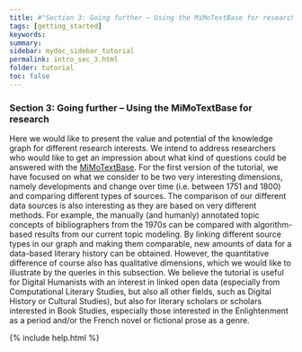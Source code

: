 ```yaml
---
title: #"Section 3: Going further – Using the MiMoTextBase for research"
tags: [getting_started]
keywords:
summary:
sidebar: mydoc_sidebar_tutorial
permalink: intro_sec_3.html
folder: tutorial
toc: false
---
```


### **Section 3: Going further – Using the MiMoTextBase for research**

Here we would like to present the value and potential of the knowledge graph for different research interests. We intend to address researchers who would like to get an impression about what kind of questions could be answered with the [MiMoTextBase](http://data.mimotext.uni-trier.de/wiki/Main_Page). For the first version of the tutorial, we have focused on what we consider to be two very interesting dimensions, namely developments and change over time (i.e. between 1751 and 1800) and comparing different types of sources. The comparison of our different data sources is also interesting as they are based on very different methods. For example, the manually (and humanly) annotated topic concepts of bibliographers from the 1970s can be compared with algorithm-based results from our current topic modeling. By linking different source types in our graph and making them comparable, new amounts of data for a data-based literary history can be obtained. However, the quantitative difference of course also has qualitative dimensions, which we would like to illustrate by the queries in this subsection.
We believe the tutorial is useful for Digital Humanists with an interest in linked open data (especially from Computational Literary Studies, but also all other fields, such as Digital History or Cultural Studies), but also for literary scholars or scholars interested in Book Studies, especially those interested in the Enlightenment as a period and/or the French novel or fictional prose as a genre. 

{% include help.html %}